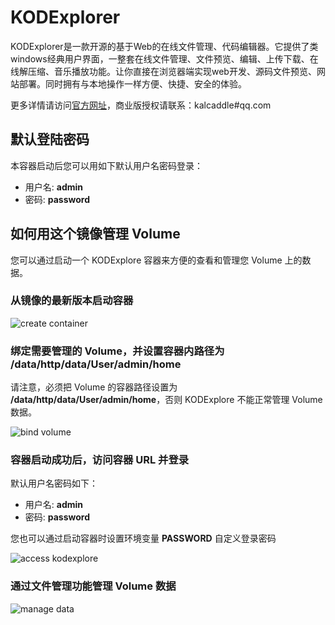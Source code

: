 ﻿# KODExplorer

KODExplorer是一款开源的基于Web的在线文件管理、代码编辑器。它提供了类windows经典用户界面，一整套在线文件管理、文件预览、编辑、上传下载、在线解压缩、音乐播放功能。让你直接在浏览器端实现web开发、源码文件预览、网站部署。同时拥有与本地操作一样方便、快捷、安全的体验。

更多详情请访问[官方网址](http://kalcaddle.com/)，商业版授权请联系：kalcaddle#qq.com

## 默认登陆密码

本容器启动后您可以用如下默认用户名密码登录：

- 用户名: **admin**
- 密码: **password**

## 如何用这个镜像管理 Volume

您可以通过启动一个 KODExplore 容器来方便的查看和管理您 Volume 上的数据。

### 从镜像的最新版本启动容器

![create container](http://blog.daocloud.io/wp-content/uploads/2015/10/kod-doc-1.png)

### 绑定需要管理的 Volume，并设置容器内路径为 /data/http/data/User/admin/home

请注意，必须把 Volume 的容器路径设置为 **/data/http/data/User/admin/home**，否则 KODExplore 不能正常管理 Volume 数据。

![bind volume](http://blog.daocloud.io/wp-content/uploads/2015/10/kod-doc-2.png)

### 容器启动成功后，访问容器 URL 并登录

默认用户名密码如下：

- 用户名: **admin**
- 密码: **password**


您也可以通过启动容器时设置环境变量 **PASSWORD** 自定义登录密码

![access kodexplore](http://blog.daocloud.io/wp-content/uploads/2015/10/kod-doc-3.png)


### 通过文件管理功能管理 Volume 数据

![manage data](http://blog.daocloud.io/wp-content/uploads/2015/10/kod-doc-4.png)


